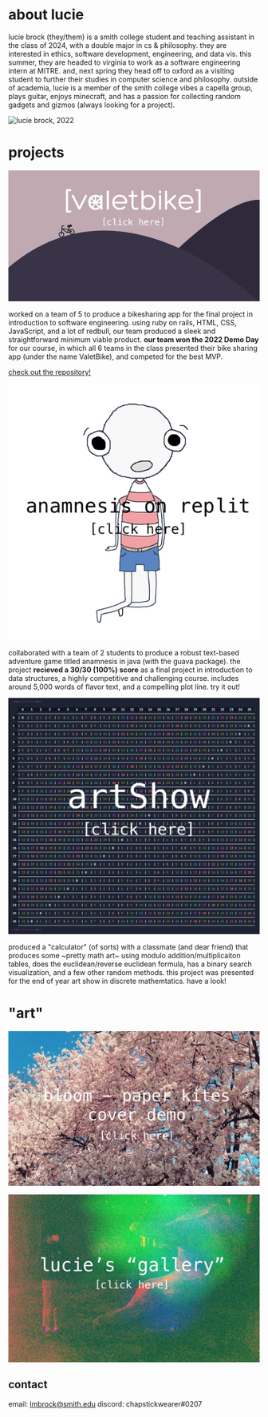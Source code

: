 # about lucie

lucie brock (they/them) is a smith college student and teaching assistant in the class of 2024, with a double major in cs & philosophy. 
they are interested in ethics, software development, engineering, and data vis. this summer, they are headed to virginia to work as a software engineering intern at MITRE. and, next spring they head off to oxford as a visiting student to further their studies in computer science and philosophy.
outside of academia, lucie is a member of the smith college vibes a capella group, plays guitar, enjoys minecraft, and has a passion for collecting random gadgets and gizmos (always looking for a project). 

![lucie brock, 2022](images/m.png)

# projects

[![valetbike theme](images/bg.png)](https://valetbike-kales.herokuapp.com/)

worked on a team of 5 to produce a bikesharing app for the final project in introduction to software engineering. using ruby on rails, HTML, CSS, JavaScript, and a lot of redbull, our team produced a sleek and straightforward minimum viable product. **our team won the 2022 Demo Day** for our course, in which all 6 teams in the class presented their bike sharing app (under the name ValetBike), and competed for the best MVP. 

[check out the repository!](https://github.com/epartakki/valetbike)

[![the player character](images/little_ghost2.png)](https://replit.com/@alinemarrap/Anamnesis)

collaborated with a team of 2 students to produce a robust text-based adventure game titled anamnesis in java (with the guava package). the project **recieved a 30/30 (100%) score** as a final project in introduction to data structures, a highly competitive and challenging course. includes around 5,000 words of flavor text, and a compelling plot line. try it out!

[![mod26 table](images/mod25.png)](https://replit.com/@lmbrock/artShow)

produced a "calculator" (of sorts) with a classmate (and dear friend) that produces some ~pretty math art~ using modulo addition/multiplicaiton tables, does the euclidean/reverse euclidean formula, has a binary search visualization, and a few other random methods. this project was presented for the end of year art show in discrete mathemtatics. have a look!

# "art"
[![bloom - paper kites cover demo](images/flower.jpeg)](https://soundcloud.com/user-799120184/bloom_demo?utm_source=clipboard&utm_medium=text&utm_campaign=social_sharing)

[![lucie's "art" gallery](images/gallery.jpg)](https://luciebrock.pixieset.com/lucieart/)

## contact
email: lmbrock@smith.edu
discord: chapstickwearer#0207